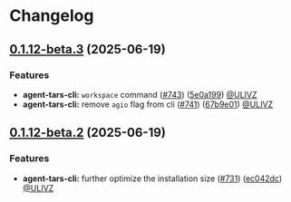 # Changelog

## [0.1.12-beta.3](https://github.com/bytedance/UI-TARS-desktop/compare/@agent-tars@0.1.12-beta.2...@agent-tars@0.1.12-beta.3) (2025-06-19)

### Features

* **agent-tars-cli:** `workspace` command ([#743](https://github.com/bytedance/UI-TARS-desktop/pull/743)) ([5e0a199](https://github.com/bytedance/UI-TARS-desktop/commit/5e0a1996)) [@ULIVZ](https://github.com/ULIVZ)
* **agent-tars-cli:** remove `agio` flag from cli ([#741](https://github.com/bytedance/UI-TARS-desktop/pull/741)) ([67b9e01](https://github.com/bytedance/UI-TARS-desktop/commit/67b9e011)) [@ULIVZ](https://github.com/ULIVZ)

## [0.1.12-beta.2](https://github.com/bytedance/UI-TARS-desktop/compare/@agent-tars@0.1.12-beta.1...@agent-tars@0.1.12-beta.2) (2025-06-19)

### Features

* **agent-tars-cli:** further optimize the installation size ([#731](https://github.com/bytedance/UI-TARS-desktop/pull/731)) ([ec042dc](https://github.com/bytedance/UI-TARS-desktop/commit/ec042dc7)) [@ULIVZ](https://github.com/ULIVZ)
